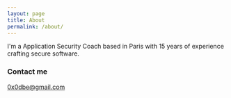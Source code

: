```yaml
---
layout: page
title: About
permalink: /about/
---
```


I'm a Application Security Coach based in Paris with 15 years of experience crafting secure software.

### Contact me

[0x0dbe@gmail.com](mailto:0x0dbe@gmail.com)

